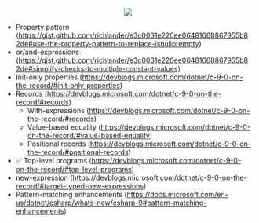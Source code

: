 <center>
  <img src="https://orly-appstore.herokuapp.com/generate?title=.NET%205%20%26%20C%23%209&top_text=Just%20the%20latest%20and%20greatest&author=Thomas%20Br%C3%BCggemann&image_code=6&theme=7&guide_text=A%20Hands-on%20Overview&guide_text_placement=bottom_right" />
</center>

- Property pattern (https://gist.github.com/richlander/e3c0031e226ee06481668867955b82de#use-the-property-pattern-to-replace-isnullorempty)
- or/and-expressions (https://gist.github.com/richlander/e3c0031e226ee06481668867955b82de#simplify-checks-to-multiple-constant-values)
- Init-only properties (https://devblogs.microsoft.com/dotnet/c-9-0-on-the-record/#init-only-properties)
- Records (https://devblogs.microsoft.com/dotnet/c-9-0-on-the-record/#records)
  - With-expressions (https://devblogs.microsoft.com/dotnet/c-9-0-on-the-record/#records)
  - Value-based equality (https://devblogs.microsoft.com/dotnet/c-9-0-on-the-record/#value-based-equality)
  - Positional records (https://devblogs.microsoft.com/dotnet/c-9-0-on-the-record/#positional-records)
- ✅ Top-level programs (https://devblogs.microsoft.com/dotnet/c-9-0-on-the-record/#top-level-programs)
- new-expression (https://devblogs.microsoft.com/dotnet/c-9-0-on-the-record/#target-typed-new-expressions)
- Pattern-matching enhancements (https://docs.microsoft.com/en-us/dotnet/csharp/whats-new/csharp-9#pattern-matching-enhancements)
